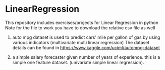 # LinearRegression
This repository includes exercises/projects for Linear Regression in python
Note for the file to work you have to download the relative csv file as well

1) auto mpg dataset is used to predict cars' mile per gallon of gas by using various indicators (multivariate multi linear regression)
The dataset details can be found in https://www.kaggle.com/uciml/autompg-dataset

2) a simple salary forecaster given number of years of experience. this is a simple one feature dataset. (univariate simple linear regression).
